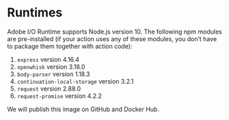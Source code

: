 # Runtimes

Adobe I/O Runtime supports Node.js version 10. The following npm modules are pre-installed (if your action uses any of these modules, you don&rsquo;t have to package them together with action code):
1. `express` version 4.16.4
2. `openwhisk` version 3.18.0
3. `body-parser` version 1.18.3
4. `continuation-local-storage` version 3.2.1
5. `request` version 2.88.0
6. `request-promise` version 4.2.2

We will publish this image on GitHub and Docker Hub.